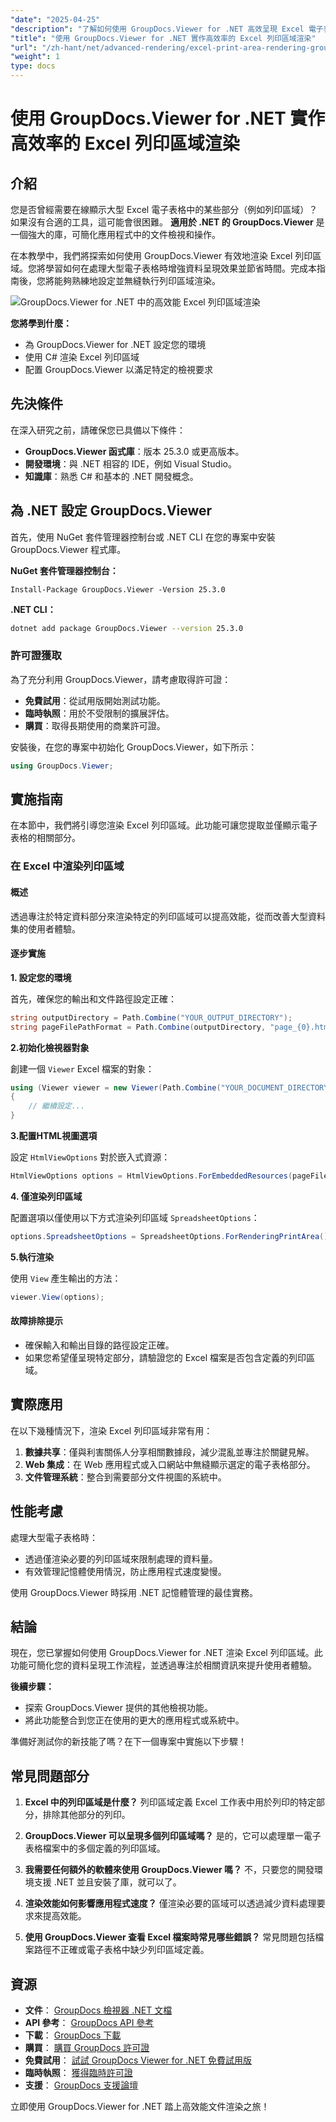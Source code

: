 ```yaml
---
"date": "2025-04-25"
"description": "了解如何使用 GroupDocs.Viewer for .NET 高效呈現 Excel 電子表格的特定區域。使用這個強大的庫增強資料呈現並優化文件管理。"
"title": "使用 GroupDocs.Viewer for .NET 實作高效率的 Excel 列印區域渲染"
"url": "/zh-hant/net/advanced-rendering/excel-print-area-rendering-groupdocs-viewer-net/"
"weight": 1
type: docs
---
```

# 使用 GroupDocs.Viewer for .NET 實作高效率的 Excel 列印區域渲染

## 介紹

您是否曾經需要在線顯示大型 Excel 電子表格中的某些部分（例如列印區域）？如果沒有合適的工具，這可能會很困難。 **適用於 .NET 的 GroupDocs.Viewer** 是一個強大的庫，可簡化應用程式中的文件檢視和操作。

在本教學中，我們將探索如何使用 GroupDocs.Viewer 有效地渲染 Excel 列印區域。您將學習如何在處理大型電子表格時增強資料呈現效果並節省時間。完成本指南後，您將能夠熟練地設定並無縫執行列印區域渲染。

![GroupDocs.Viewer for .NET 中的高效能 Excel 列印區域渲染](/viewer/advanced-rendering/excel-print-area-rendering-img.png)

**您將學到什麼：**
- 為 GroupDocs.Viewer for .NET 設定您的環境
- 使用 C# 渲染 Excel 列印區域
- 配置 GroupDocs.Viewer 以滿足特定的檢視要求

## 先決條件

在深入研究之前，請確保您已具備以下條件：

- **GroupDocs.Viewer 函式庫**：版本 25.3.0 或更高版本。
- **開發環境**：與 .NET 相容的 IDE，例如 Visual Studio。
- **知識庫**：熟悉 C# 和基本的 .NET 開發概念。

## 為 .NET 設定 GroupDocs.Viewer

首先，使用 NuGet 套件管理器控制台或 .NET CLI 在您的專案中安裝 GroupDocs.Viewer 程式庫。

**NuGet 套件管理器控制台：**
```shell
Install-Package GroupDocs.Viewer -Version 25.3.0
```

**.NET CLI：**
```bash
dotnet add package GroupDocs.Viewer --version 25.3.0
```

### 許可證獲取

為了充分利用 GroupDocs.Viewer，請考慮取得許可證：
- **免費試用**：從試用版開始測試功能。
- **臨時執照**：用於不受限制的擴展評估。
- **購買**：取得長期使用的商業許可證。

安裝後，在您的專案中初始化 GroupDocs.Viewer，如下所示：

```csharp
using GroupDocs.Viewer;
```

## 實施指南

在本節中，我們將引導您渲染 Excel 列印區域。此功能可讓您提取並僅顯示電子表格的相關部分。

### 在 Excel 中渲染列印區域

#### 概述

透過專注於特定資料部分來渲染特定的列印區域可以提高效能，從而改善大型資料集的使用者體驗。

#### 逐步實施

**1. 設定您的環境**

首先，確保您的輸出和文件路徑設定正確：

```csharp
string outputDirectory = Path.Combine("YOUR_OUTPUT_DIRECTORY");
string pageFilePathFormat = Path.Combine(outputDirectory, "page_{0}.html");
```

**2.初始化檢視器對象**

創建一個 `Viewer` Excel 檔案的對象：

```csharp
using (Viewer viewer = new Viewer(Path.Combine("YOUR_DOCUMENT_DIRECTORY", "SAMPLE_XLSX_WITH_PRINT_AREAS")))
{
    // 繼續設定...
}
```

**3.配置HTML視圖選項**

設定 `HtmlViewOptions` 對於嵌入式資源：

```csharp
HtmlViewOptions options = HtmlViewOptions.ForEmbeddedResources(pageFilePathFormat);
```

**4. 僅渲染列印區域**

配置選項以僅使用以下方式渲染列印區域 `SpreadsheetOptions`：

```csharp
options.SpreadsheetOptions = SpreadsheetOptions.ForRenderingPrintArea();
```

**5.執行渲染**

使用 `View` 產生輸出的方法：

```csharp
viewer.View(options);
```

#### 故障排除提示
- 確保輸入和輸出目錄的路徑設定正確。
- 如果您希望僅呈現特定部分，請驗證您的 Excel 檔案是否包含定義的列印區域。

## 實際應用

在以下幾種情況下，渲染 Excel 列印區域非常有用：
1. **數據共享**：僅與利害關係人分享相關數據段，減少混亂並專注於關鍵見解。
2. **Web 集成**：在 Web 應用程式或入口網站中無縫顯示選定的電子表格部分。
3. **文件管理系統**：整合到需要部分文件視圖的系統中。

## 性能考慮

處理大型電子表格時：
- 透過僅渲染必要的列印區域來限制處理的資料量。
- 有效管理記憶體使用情況，防止應用程式速度變慢。

使用 GroupDocs.Viewer 時採用 .NET 記憶體管理的最佳實務。

## 結論

現在，您已掌握如何使用 GroupDocs.Viewer for .NET 渲染 Excel 列印區域。此功能可簡化您的資料呈現工作流程，並透過專注於相關資訊來提升使用者體驗。

**後續步驟：**
- 探索 GroupDocs.Viewer 提供的其他檢視功能。
- 將此功能整合到您正在使用的更大的應用程式或系統中。

準備好測試你的新技能了嗎？在下一個專案中實施以下步驟！

## 常見問題部分

1. **Excel 中的列印區域是什麼？**
   列印區域定義 Excel 工作表中用於列印的特定部分，排除其他部分的列印。

2. **GroupDocs.Viewer 可以呈現多個列印區域嗎？**
   是的，它可以處理單一電子表格檔案中的多個定義的列印區域。

3. **我需要任何額外的軟體來使用 GroupDocs.Viewer 嗎？**
   不，只要您的開發環境支援 .NET 並且安裝了庫，就可以了。

4. **渲染效能如何影響應用程式速度？**
   僅渲染必要的區域可以透過減少資料處理要求來提高效能。

5. **使用 GroupDocs.Viewer 查看 Excel 檔案時常見哪些錯誤？**
   常見問題包括檔案路徑不正確或電子表格中缺少列印區域定義。

## 資源
- **文件**： [GroupDocs 檢視器 .NET 文檔](https://docs.groupdocs.com/viewer/net/)
- **API 參考**： [GroupDocs API 參考](https://reference.groupdocs.com/viewer/net/)
- **下載**： [GroupDocs 下載](https://releases.groupdocs.com/viewer/net/)
- **購買**： [購買 GroupDocs 許可證](https://purchase.groupdocs.com/buy)
- **免費試用**： [試試 GroupDocs Viewer for .NET 免費試用版](https://releases.groupdocs.com/viewer/net/)
- **臨時執照**： [獲得臨時許可證](https://purchase.groupdocs.com/temporary-license/)
- **支援**： [GroupDocs 支援論壇](https://forum.groupdocs.com/c/viewer/9)

立即使用 GroupDocs.Viewer for .NET 踏上高效能文件渲染之旅！